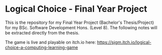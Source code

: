 # Logical Choice - Final Year Project
This is the repository for my Final Year Project (Bachelor's Thesis/Project) for my BSc. Software Development Hons. (Level 8). The following notes will be extracted directly from the thesis.

The game is live and playable on itch.io here: https://sjgm.itch.io/logical-choice-a-computing-learning-game
